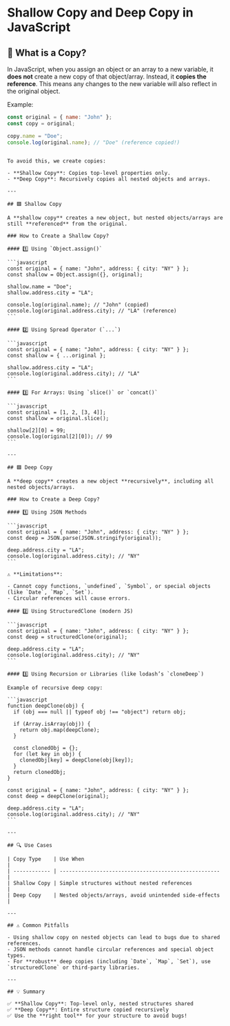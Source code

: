 # Shallow Copy and Deep Copy in JavaScript

## 📌 What is a Copy?

In JavaScript, when you assign an object or an array to a new variable, it **does not** create a new copy of that object/array. Instead, it **copies the reference**. This means any changes to the new variable will also reflect in the original object.

Example:

```javascript
const original = { name: "John" };
const copy = original;

copy.name = "Doe";
console.log(original.name); // "Doe" (reference copied!)
```

````

To avoid this, we create copies:

- **Shallow Copy**: Copies top-level properties only.
- **Deep Copy**: Recursively copies all nested objects and arrays.

---

## 🟩 Shallow Copy

A **shallow copy** creates a new object, but nested objects/arrays are still **referenced** from the original.

### How to Create a Shallow Copy?

#### 1️⃣ Using `Object.assign()`

```javascript
const original = { name: "John", address: { city: "NY" } };
const shallow = Object.assign({}, original);

shallow.name = "Doe";
shallow.address.city = "LA";

console.log(original.name); // "John" (copied)
console.log(original.address.city); // "LA" (reference)
```

#### 2️⃣ Using Spread Operator (`...`)

```javascript
const original = { name: "John", address: { city: "NY" } };
const shallow = { ...original };

shallow.address.city = "LA";
console.log(original.address.city); // "LA"
```

#### 3️⃣ For Arrays: Using `slice()` or `concat()`

```javascript
const original = [1, 2, [3, 4]];
const shallow = original.slice();

shallow[2][0] = 99;
console.log(original[2][0]); // 99
```

---

## 🟩 Deep Copy

A **deep copy** creates a new object **recursively**, including all nested objects/arrays.

### How to Create a Deep Copy?

#### 1️⃣ Using JSON Methods

```javascript
const original = { name: "John", address: { city: "NY" } };
const deep = JSON.parse(JSON.stringify(original));

deep.address.city = "LA";
console.log(original.address.city); // "NY"
```

⚠️ **Limitations**:

- Cannot copy functions, `undefined`, `Symbol`, or special objects (like `Date`, `Map`, `Set`).
- Circular references will cause errors.

#### 2️⃣ Using StructuredClone (modern JS)

```javascript
const original = { name: "John", address: { city: "NY" } };
const deep = structuredClone(original);

deep.address.city = "LA";
console.log(original.address.city); // "NY"
```

#### 3️⃣ Using Recursion or Libraries (like lodash’s `cloneDeep`)

Example of recursive deep copy:

```javascript
function deepClone(obj) {
  if (obj === null || typeof obj !== "object") return obj;

  if (Array.isArray(obj)) {
    return obj.map(deepClone);
  }

  const clonedObj = {};
  for (let key in obj) {
    clonedObj[key] = deepClone(obj[key]);
  }
  return clonedObj;
}

const original = { name: "John", address: { city: "NY" } };
const deep = deepClone(original);

deep.address.city = "LA";
console.log(original.address.city); // "NY"
```

---

## 🔍 Use Cases

| Copy Type    | Use When                                             |
| ------------ | ---------------------------------------------------- |
| Shallow Copy | Simple structures without nested references          |
| Deep Copy    | Nested objects/arrays, avoid unintended side-effects |

---

## ⚠️ Common Pitfalls

- Using shallow copy on nested objects can lead to bugs due to shared references.
- JSON methods cannot handle circular references and special object types.
- For **robust** deep copies (including `Date`, `Map`, `Set`), use `structuredClone` or third-party libraries.

---

## 💡 Summary

✅ **Shallow Copy**: Top-level only, nested structures shared
✅ **Deep Copy**: Entire structure copied recursively
✅ Use the **right tool** for your structure to avoid bugs!
````
